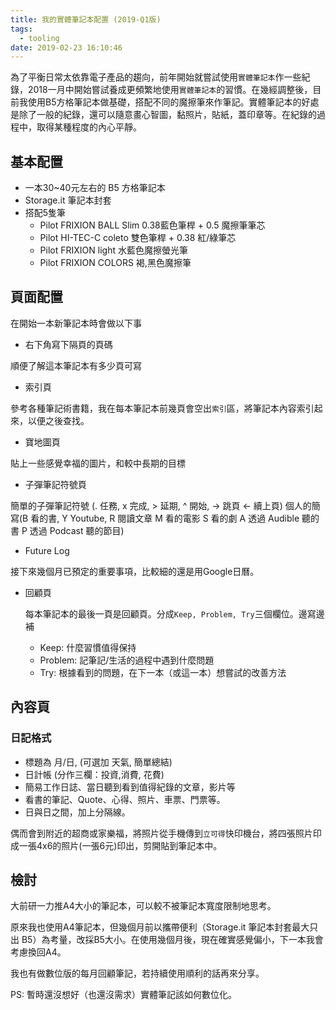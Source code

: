 ```yaml
---
title: 我的實體筆記本配置 (2019-Q1版)
tags:
  - tooling
date: 2019-02-23 16:10:46
---
```


為了平衡日常太依靠電子產品的趨向，前年開始就嘗試使用`實體筆記本`作一些紀錄，2018一月中開始嘗試養成更頻繁地使用`實體筆記本`的習慣。在幾經調整後，目前我使用B5方格筆記本做基礎，搭配不同的魔擦筆來作筆記。實體筆記本的好處是除了一般的紀錄，還可以隨意畫心智圖，黏照片，貼紙，蓋印章等。在紀錄的過程中，取得某種程度的內心平靜。

## 基本配置

* 一本30~40元左右的 B5 方格筆記本
* Storage.it 筆記本封套
* 搭配5隻筆
  * Pilot FRIXION BALL Slim 0.38藍色筆桿 + 0.5 魔擦筆筆芯
  * Pilot HI-TEC-C coleto 雙色筆桿 + 0.38 紅/綠筆芯
  * Pilot FRIXION light 水藍色魔擦螢光筆
  * Pilot FRIXION COLORS 褐,黑色魔擦筆

## 頁面配置

在開始一本新筆記本時會做以下事

* 右下角寫下隔頁的頁碼

順便了解這本筆記本有多少頁可寫

* 索引頁

參考各種筆記術書籍，我在每本筆記本前幾頁會空出`索引`區，將筆記本內容索引起來，以便之後查找。

* 寶地圖頁

貼上一些感覺幸福的圖片，和較中長期的目標

* 子彈筆記符號頁

簡單的子彈筆記符號 (. 任務, x 完成, > 延期, ^ 開始, -> 跳頁 <- 續上頁)
個人的簡寫(B 看的書, Y Youtube, R 閱讀文章 M 看的電影 S 看的劇 A 透過 Audible 聽的書 P 透過 Podcast 聽的節目)

* Future Log

接下來幾個月已預定的重要事項，比較細的還是用Google日曆。

* 回顧頁

  每本筆記本的最後一頁是回顧頁。分成`Keep, Problem, Try`三個欄位。邊寫邊補

  - Keep: 什麼習慣值得保持
  - Problem: 記筆記/生活的過程中遇到什麼問題
  - Try: 根據看到的問題，在下一本（或這一本）想嘗試的改善方法

## 內容頁

### 日記格式

- 標題為 月/日, (可選加 天氣, 簡單總結)
- 日計帳 (分作三欄：投資,消費, 花費)
- 簡易工作日誌、當日聽到看到值得紀錄的文章，影片等
- 看書的筆記、Quote、心得、照片、車票、門票等。
- 日與日之間，加上分隔線。

偶而會到附近的超商或家樂福，將照片從手機傳到`立可得`快印機台，將四張照片印成一張4x6的照片(一張6元)印出，剪開貼到筆記本中。


## 檢討

大前研一力推A4大小的筆記本，可以較不被筆記本寬度限制地思考。

原來我也使用A4筆記本，但幾個月前以攜帶便利（Storage.it 筆記本封套最大只出 B5）為考量，改採B5大小。在使用幾個月後，現在確實感覺偏小，下一本我會考慮換回A4。

我也有做數位版的每月回顧筆記，若持續使用順利的話再來分享。

PS: 暫時還沒想好（也還沒需求）實體筆記該如何數位化。
